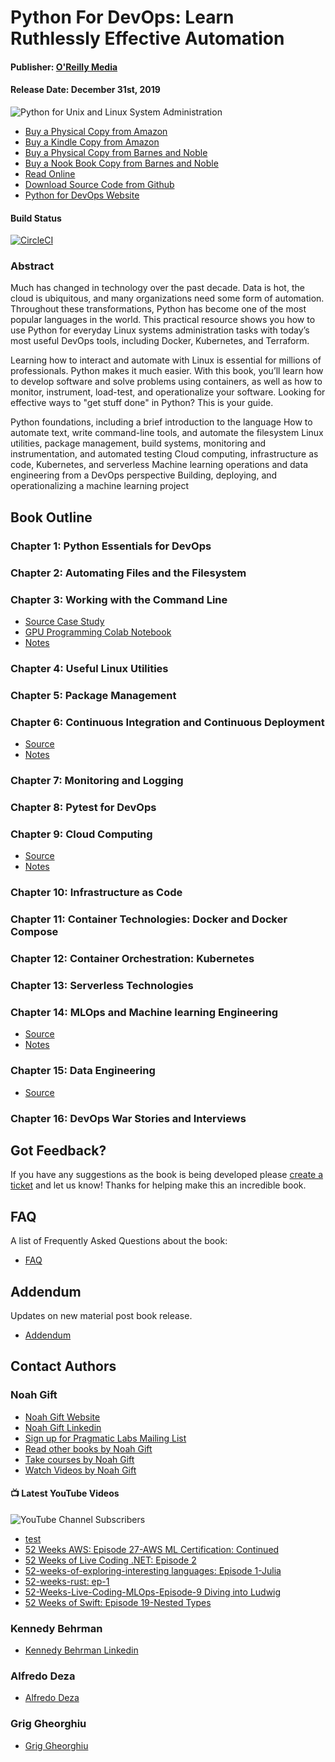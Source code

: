 # Python For DevOps: Learn Ruthlessly Effective Automation
#### Publisher:  [O'Reilly Media](http://shop.oreilly.com/product/0636920274902.do)
#### Release Date:  December 31st, 2019

![Python for Unix and Linux System Administration](https://www.noahgift.com/img/python_devops.png)
* [Buy a Physical Copy from Amazon](https://www.amazon.com/Python-DevOps-Ruthlessly-Effective-Automation-dp-149205769X/dp/149205769X)
* [Buy a Kindle Copy from Amazon](https://www.amazon.com/Python-DevOps-Ruthlessly-Effective-Automation-ebook-dp-B082P97LDW/dp/B082P97LDW)
* [Buy a Physical Copy from Barnes and Noble](https://www.barnesandnoble.com/w/python-for-devops-noah-gift/1132124390?ean=9781492057697#/)
* [Buy a Nook Book Copy from Barnes and Noble](https://www.barnesandnoble.com/w/python-for-devops-noah-gift/1132124390?ean=9781492057642#/)
* [Read Online](http://shop.oreilly.com/product/0636920274902.do)
* [Download Source Code from Github](https://github.com/paiml/python_devops_book)
* [Python for DevOps Website](https://pythondevops.com/)

#### Build Status
[![CircleCI](https://circleci.com/gh/paiml/python_devops_book.svg?style=svg)](https://circleci.com/gh/paiml/python_devops_book)

### Abstract
Much has changed in technology over the past decade. Data is hot, the cloud is ubiquitous, and many organizations need some form of automation. Throughout these transformations, Python has become one of the most popular languages in the world. This practical resource shows you how to use Python for everyday Linux systems administration tasks with today’s most useful DevOps tools, including Docker, Kubernetes, and Terraform.

Learning how to interact and automate with Linux is essential for millions of professionals. Python makes it much easier. With this book, you’ll learn how to develop software and solve problems using containers, as well as how to monitor, instrument, load-test, and operationalize your software. Looking for effective ways to "get stuff done" in Python? This is your guide.

Python foundations, including a brief introduction to the language
How to automate text, write command-line tools, and automate the filesystem
Linux utilities, package management, build systems, monitoring and instrumentation, and automated testing
Cloud computing, infrastructure as code, Kubernetes, and serverless
Machine learning operations and data engineering from a DevOps perspective
Building, deploying, and operationalizing a machine learning project

## Book Outline

### Chapter 1: Python Essentials for DevOps
### Chapter 2: Automating Files and the Filesystem
### Chapter 3: Working with the Command Line

* [Source Case Study](https://github.com/noahgift/nuclear_powered_command_line_tools)
* [GPU Programming Colab Notebook](https://github.com/noahgift/cloud-data-analysis-at-scale/blob/master/GPU_Programming.ipynb)
* [Notes](https://paiml.github.io/python_devops_book/notes/chap3)

### Chapter 4: Useful Linux Utilities
### Chapter 5:  Package Management
### Chapter 6:  Continuous Integration and Continuous Deployment

* [Source](https://github.com/noahgift/hugotools)
* [Notes](https://paiml.github.io/python_devops_book/notes/chap6)

### Chapter 7: Monitoring and Logging
### Chapter 8: Pytest for DevOps
### Chapter 9: Cloud Computing

* [Source](https://github.com/paiml/python_devops_book/tree/master/src/chap9)
* [Notes](https://paiml.github.io/python_devops_book/notes/chap9)

### Chapter 10: Infrastructure as Code
### Chapter 11: Container Technologies: Docker and Docker Compose
### Chapter 12: Container Orchestration: Kubernetes
### Chapter 13: Serverless Technologies
### Chapter 14: MLOps and Machine learning Engineering

* [Source](https://github.com/paiml/python_devops_book/tree/master/src/chap14) 
* [Notes](https://paiml.github.io/python_devops_book/notes/chap14)

### Chapter 15: Data Engineering

* [Source](https://github.com/noahgift/awslambda)

### Chapter 16: DevOps War Stories and Interviews

## Got Feedback?

If you have any suggestions as the book is being developed please [create a ticket](https://github.com/paiml/python_devops_book/issues) and let us know!  Thanks for helping make this an incredible book.

## FAQ

A list of Frequently Asked Questions about the book:

* [FAQ](https://paiml.github.io/python_devops_book/docs/faq)

## Addendum

Updates on new material post book release.

* [Addendum](https://paiml.github.io/python_devops_book/docs/addendum.md)

## Contact Authors

### Noah Gift

* [Noah Gift Website](https://noahgift.com)
* [Noah Gift Linkedin](https://www.linkedin.com/in/noahgift)
* [Sign up for Pragmatic Labs Mailing List](https://newsletter.paiml.com/social)
* [Read other books by Noah Gift](https://www.noahgift.com/books/latest/)
* [Take courses by Noah Gift](https://www.noahgift.com/courses/latest/)
* [Watch Videos by Noah Gift](https://www.noahgift.com/videos/latest/)

#### 📺 Latest YouTube Videos

![YouTube Channel Subscribers](https://img.shields.io/youtube/channel/subscribers/UCNDfiL0D1LUeKWAkRE1xO5Q?label=YouTube%20Subscribers&style=social)

<!-- YOUTUBE-VIDEOS-LIST:START -->
- [test](https://www.youtube.com/watch?v=aNFQvTQ1BZM)
- [52 Weeks AWS: Episode 27-AWS ML Certification: Continued](https://www.youtube.com/watch?v=SygwiE8RdvQ)
- [52 Weeks of Live Coding .NET: Episode 2](https://www.youtube.com/watch?v=dnVQWEg5Jj8)
- [52-weeks-of-exploring-interesting languages:  Episode 1-Julia](https://www.youtube.com/watch?v=l4ZCiYhcqm0)
- [52-weeks-rust: ep-1](https://www.youtube.com/watch?v=qv7m-SFZiNM)
- [52-Weeks-Live-Coding-MLOps-Episode-9  Diving into Ludwig](https://www.youtube.com/watch?v=hJThf9mFghk)
- [52 Weeks of Swift: Episode 19-Nested Types](https://www.youtube.com/watch?v=Yo9Jabwuju8)
<!-- YOUTUBE-VIDEOS-LIST:END -->

### Kennedy Behrman

* [Kennedy Behrman Linkedin](https://www.linkedin.com/in/kennedybehrman/)

### Alfredo Deza

* [Alfredo Deza](https://www.alfredodeza.com/)

### Grig Gheorghiu

* [Grig Gheorghiu](https://www.linkedin.com/in/ggheorghiu/)
